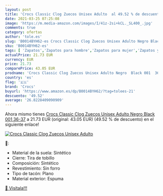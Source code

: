 ```yaml
---
layout: post
title: 'Crocs Classic Clog Zuecos Unisex Adulto  al 49.52 % de descuento'
date: 2021-03-25 07:25:08
image: 'https://m.media-amazon.com/images/I/41z-2si+kCL._SL400_.jpg'
comments: true
category: ofertas
author: 'tole.es'
slug: 'B0014BYH62-es Crocs Classic Clog Zuecos Unisex Adulto Negro Black 001 36-37'
sku: 'B0014BYH62-es'
tags: [ 'Zapatos','Zapatos para hombre','Zapatos para mujer','Zapatos y complementos','Zuecos y mules de mujer','Zuecos y mules para hombre','crocs','zuecos', ]
actualPrice: 21.73 EUR
currency: EUR
price: 21.73
comparePrice: 43.05 EUR
prodname: 'Crocs Classic Clog Zuecos Unisex Adulto Negro  Black 001  36-37'
country: 'es'
flag: '🇪🇸'
brand: 'Crocs'
buyurl: 'https://www.amazon.es/dp/B0014BYH62/?tag=tolees-21'
descuento: '49.52'
average: '26.8228409090909'
---
```


Ahora mismo tienes [Crocs Classic Clog Zuecos Unisex Adulto Negro  Black 001  36-37](https://www.amazon.es/dp/B0014BYH62/?tag=tolees-21) a 21.73 EUR (original: 43.05 EUR) (49.52 %  de descuento) en el siguiente enlace!

[![Crocs Classic Clog Zuecos Unisex Adulto ](https://m.media-amazon.com/images/I/41z-2si+kCL._SL400_.jpg)](https://www.amazon.es/dp/B0014BYH62/?tag=tolees-21)

🔎:

- Material de la suela: Sintético
- Cierre: Tira de tobillo
- Composición: Sintético
- Revestimiento: Sin forro
- Tipo de tacón: Plano
- Material exterior: Espuma

[🛒 Visítala!!!](https://www.amazon.es/dp/B0014BYH62/?tag=tolees-21)
